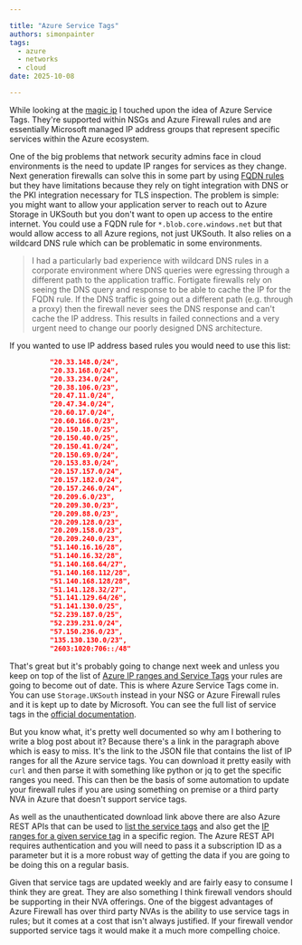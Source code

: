 ```yaml
---

title: "Azure Service Tags"
authors: simonpainter
tags:
  - azure
  - networks
  - cloud
date: 2025-10-08

---
```


While looking at the [magic ip](azure-magic-ip.md) I touched upon the idea of Azure Service Tags. They're supported within NSGs and Azure Firewall rules and are essentially Microsoft managed IP address groups that represent specific services within the Azure ecosystem.
<!-- truncate -->
One of the big problems that network security admins face in cloud environments is the need to update IP ranges for services as they change. Next generation firewalls can solve this in some part by using [FQDN rules](fqdn-deep-dive.md) but they have limitations because they rely on tight integration with DNS or the PKI integration necessary for TLS inspection. The problem is simple: you might want to allow your application server to reach out to Azure Storage in UKSouth but you don't want to open up access to the entire internet. You could use a FQDN rule for `*.blob.core.windows.net` but that would allow access to all Azure regions, not just UKSouth. It also relies on a wildcard DNS rule which can be problematic in some environments.

> I had a particularly bad experience with wildcard DNS rules in a corporate environment where DNS queries were egressing
> through a different path to the application traffic. Fortigate firewalls rely on seeing the DNS query and response to be
> able to cache the IP for the FQDN rule. If the DNS traffic is going out a different path (e.g. through a proxy) then the
> firewall never sees the DNS response and can't cache the IP address. This results in failed connections and a very
> urgent need to change our poorly designed DNS architecture.

If you wanted to use IP address based rules you would need to use this list:

```json
          "20.33.148.0/24",
          "20.33.168.0/24",
          "20.33.234.0/24",
          "20.38.106.0/23",
          "20.47.11.0/24",
          "20.47.34.0/24",
          "20.60.17.0/24",
          "20.60.166.0/23",
          "20.150.18.0/25",
          "20.150.40.0/25",
          "20.150.41.0/24",
          "20.150.69.0/24",
          "20.153.83.0/24",
          "20.157.157.0/24",
          "20.157.182.0/24",
          "20.157.246.0/24",
          "20.209.6.0/23",
          "20.209.30.0/23",
          "20.209.88.0/23",
          "20.209.128.0/23",
          "20.209.158.0/23",
          "20.209.240.0/23",
          "51.140.16.16/28",
          "51.140.16.32/28",
          "51.140.168.64/27",
          "51.140.168.112/28",
          "51.140.168.128/28",
          "51.141.128.32/27",
          "51.141.129.64/26",
          "51.141.130.0/25",
          "52.239.187.0/25",
          "52.239.231.0/24",
          "57.150.236.0/23",
          "135.130.130.0/23",
          "2603:1020:706::/48"
```

That's great but it's probably going to change next week and unless you keep on top of the list of [Azure IP ranges and Service Tags](https://www.microsoft.com/en-us/download/details.aspx?id=56519) your rules are going to become out of date. 
This is where Azure Service Tags come in. You can use `Storage.UKSouth` instead in your NSG or Azure Firewall rules and it is kept up to date by Microsoft. You can see the full list of service tags in the [official documentation](https://learn.microsoft.com/en-us/azure/virtual-network/service-tags-overview).

But you know what, it's pretty well documented so why am I bothering to write a blog post about it? Because there's a link in the paragraph above which is easy to miss. It's the link to the JSON file that contains the list of IP ranges for all the Azure service tags. You can download it pretty easily with `curl` and then parse it with something like python or jq to get the specific ranges you need. This can then be the basis of some automation to update your firewall rules if you are using something on premise or a third party NVA in Azure that doesn't support service tags.

As well as the unauthenticated download link above there are also Azure REST APIs that can be used to [list the service tags](https://learn.microsoft.com/en-us/rest/api/virtualnetwork/servicetags/list) and also get the [IP ranges for a given service tag](https://learn.microsoft.com/en-us/rest/api/virtualnetwork/service-tag-information/list) in a specific region. The Azure REST API requires authentication and you will need to pass it a subscription ID as a parameter but it is a more robust way of getting the data if you are going to be doing this on a regular basis.

Given that service tags are updated weekly and are fairly easy to consume I think they are great. They are also something I think firewall vendors should be supporting in their NVA offerings. One of the biggest advantages of Azure Firewall has over third party NVAs is the ability to use service tags in rules; but it comes at a cost that isn't always justified. If your firewall vendor supported service tags it would make it a much more compelling choice.